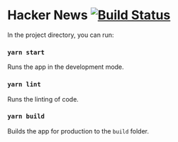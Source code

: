 # Hacker News [![Build Status](https://travis-ci.org/dashbh/hackernews.svg?branch=master)](https://travis-ci.org/dashbh/hackernews)

In the project directory, you can run:

### `yarn start`

Runs the app in the development mode.<br />

### `yarn lint`

Runs the linting of code.<br />

### `yarn build`

Builds the app for production to the `build` folder.<br />
